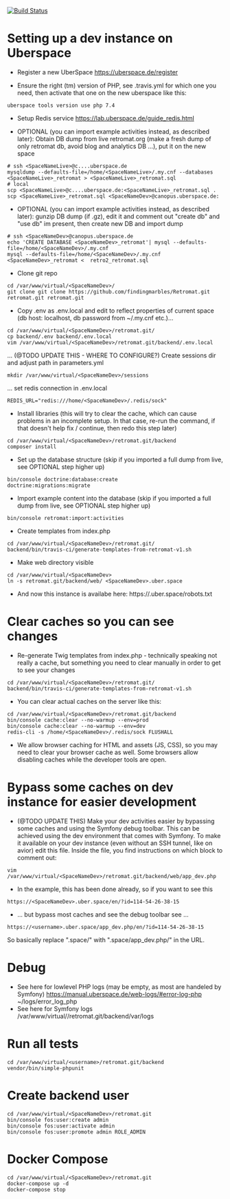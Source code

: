 [![Build Status](https://travis-ci.org/findingmarbles/Retromat.svg?branch=master)](https://travis-ci.org/findingmarbles/Retromat)

Setting up a dev instance on Uberspace
========

* Register a new UberSpace https://uberspace.de/register

* Ensure the right (tm) version of PHP, see .travis.yml for which one you need, then activate that one on the new uberspace like this:
```
uberspace tools version use php 7.4
```

* Setup Redis service https://lab.uberspace.de/guide_redis.html

* OPTIONAL (you can import example activities instead, as described later): Obtain DB dump from live retromat.org (make a fresh dump of only retromat db, avoid blog and analytics DB ...), put it on the new space
```
# ssh <SpaceNameLive>@c....uberspace.de
mysqldump --defaults-file=/home/<SpaceNameLive>/.my.cnf --databases <SpaceNameLive>_retromat > <SpaceNameLive>_retromat.sql
# local
scp <SpaceNameLive>@c....uberspace.de:<SpaceNameLive>_retromat.sql .
scp <SpaceNameLive>_retromat.sql <SpaceNameDev>@canopus.uberspace.de:
```
* OPTIONAL (you can import example activities instead, as described later): gunzip DB dump (if .gz), edit it and comment out "create db" and "use db" im present, then create new DB and import dump
```
# ssh <SpaceNameDev>@canopus.uberspace.de
echo 'CREATE DATABASE <SpaceNameDev>_retromat'| mysql --defaults-file=/home/<SpaceNameDev>/.my.cnf
mysql --defaults-file=/home/<SpaceNameDev>/.my.cnf <SpaceNameDev>_retromat <  retro2_retromat.sql
```
* Clone git repo
```
cd /var/www/virtual/<SpaceNameDev>/
git clone git clone https://github.com/findingmarbles/Retromat.git retromat.git retromat.git
```
* Copy .env as .env.local and edit to reflect properties of current space (db host: localhost, db password from ~/.my.cnf etc.)...

```
cd /var/www/virtual/<SpaceNameDev>/retromat.git/
cp backend/.env backend/.env.local
vim /var/www/virtual/<SpaceNameDev>/retromat.git/backend/.env.local
```
... (@TODO UPDATE THIS - WHERE TO CONFIGURE?) Create sessions dir and adjust path in parameters.yml
```
mkdir /var/www/virtual/<SpaceNameDev>/sessions
```
... set redis connection in .env.local
```
REDIS_URL="redis:///home/<SpaceNameDev>/.redis/sock"
```
* Install libraries (this will try to clear the cache, which can cause problems in an incomplete setup. In that case, re-run the command, if that doesn't help fix / continue, then redo this step later)
```
cd /var/www/virtual/<SpaceNameDev>/retromat.git/backend
composer install
```
* Set up the database structure (skip if you imported a full dump from live, see OPTIONAL step higher up)
```
bin/console doctrine:database:create
doctrine:migrations:migrate
```
 
* Import example content into the database  (skip if you imported a full dump from live, see OPTIONAL step higher up)
```
bin/console retromat:import:activities
```

* Create templates from index.php
```
cd /var/www/virtual/<SpaceNameDev>/retromat.git/
backend/bin/travis-ci/generate-templates-from-retromat-v1.sh
```
* Make web directory visible
```
cd /var/www/virtual/<SpaceNameDev>
ln -s retromat.git/backend/web/ <SpaceNameDev>.uber.space
```
* And now this instance is availabe here: https://<SpaceNameDev>.uber.space/robots.txt

# Clear caches so you can see changes
* Re-generate Twig templates from index.php - technically speaking not really a cache, but something you need to clear manually in order to get to see your changes
```
cd /var/www/virtual/<SpaceNameDev>/retromat.git/
backend/bin/travis-ci/generate-templates-from-retromat-v1.sh
```
* You can clear actual caches on the server like this:
```
cd /var/www/virtual/<SpaceNameDev>/retromat.git/backend
bin/console cache:clear --no-warmup --env=prod
bin/console cache:clear --no-warmup --env=dev
redis-cli -s /home/<SpaceNameDev>/.redis/sock FLUSHALL
```
* We allow browser caching for HTML and assets (JS, CSS), so you may need to clear your browser cache as well. Some browsers allow disabling caches while the developer tools are open.

# Bypass some caches on dev instance for easier development
* (@TODO UPDATE THIS) Make your dev activities easier by bypassing some caches and using the Symfony debug toolbar. This can be achieved using the dev environment that comes with Symfony. To make it available on your dev instance (even without an SSH tunnel, like on avior) edit this file. Inside the file, you find instructions on which block to comment out:
```
vim /var/www/virtual/<SpaceNameDev>/retromat.git/backend/web/app_dev.php
```
* In the example, this has been done already, so if you want to see this
```
https://<SpaceNameDev>.uber.space/en/?id=114-54-26-38-15
```
* ... but bypass most caches and see the debug toolbar see ...
```
https://<username>.uber.space/app_dev.php/en/?id=114-54-26-38-15
```
So basically replace ".space/" with ".space/app_dev.php/" in the URL.

# Debug
* See here for lowlevel PHP logs (may be empty, as most are handeled by Symfony)
https://manual.uberspace.de/web-logs/#error-log-php
~/logs/error_log_php
* See here for Symfony logs
/var/www/virtual/<SpaceNameDev>/retromat.git/backend/var/logs

# Run all tests
```
cd /var/www/virtual/<username>/retromat.git/backend
vendor/bin/simple-phpunit
```

# Create backend user
```
cd /var/www/virtual/<SpaceNameDev>/retromat.git
bin/console fos:user:create admin
bin/console fos:user:activate admin
bin/console fos:user:promote admin ROLE_ADMIN 
```

# Docker Compose
```
cd /var/www/virtual/<SpaceNameDev>/retromat.git
docker-compose up -d
docker-compose stop
```
